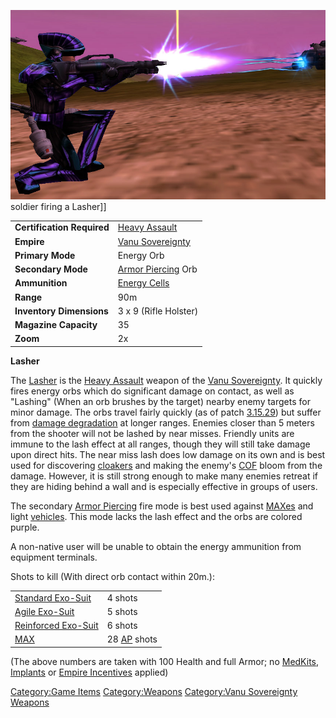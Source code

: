 ![](images/Lasher.jpg "fig:Lasher.jpg") soldier firing a Lasher\]\]

|                            |                                         |
| -------------------------- | --------------------------------------- |
| **Certification Required** | [Heavy Assault](Heavy_Assault.md)       |
| **Empire**                 | [Vanu Sovereignty](Vanu_Sovereignty.md) |
| **Primary Mode**           | Energy Orb                              |
| **Secondary Mode**         | [Armor Piercing](Armor_Piercing.md) Orb |
| **Ammunition**             | [Energy Cells](Energy_Cell.md)          |
| **Range**                  | 90m                                     |
| **Inventory Dimensions**   | 3 x 9 (Rifle Holster)                   |
| **Magazine Capacity**      | 35                                      |
| **Zoom**                   | 2x                                      |

**Lasher**

The [Lasher](Lasher.md) is the [Heavy
Assault](Heavy_Assault.md) weapon of the [Vanu
Sovereignty](Vanu_Sovereignty.md). It quickly fires energy orbs
which do significant damage on contact, as well as "Lashing" (When an
orb brushes by the target) nearby enemy targets for minor damage. The
orbs travel fairly quickly (as of patch [3.15.29](3.md.15.29))
but suffer from [damage degradation](Damage_Degradation.md) at
longer ranges. Enemies closer than 5 meters from the shooter will not be
lashed by near misses. Friendly units are immune to the lash effect at
all ranges, though they will still take damage upon direct hits. The
near miss lash does low damage on its own and is best used for
discovering [cloakers](cloaker.md) and making the enemy's
[COF](COF.md) bloom from the damage. However, it is still strong
enough to make many enemies retreat if they are hiding behind a wall and
is especially effective in groups of users.

The secondary [Armor Piercing](Armor_Piercing.md) fire mode is
best used against [MAXes](Mechanized_Assault_Exo-Suit.md) and light
[vehicles](vehicle.md). This mode lacks the lash effect and the
orbs are colored purple.

A non-native user will be unable to obtain the energy ammunition from
equipment terminals.

Shots to kill (With direct orb contact within 20m.):

|                                               |                                  |
| --------------------------------------------- | -------------------------------- |
| [Standard Exo-Suit](Standard_Exo-Suit.md)     | 4 shots                          |
| [Agile Exo-Suit](Agile_Exo-Suit.md)           | 5 shots                          |
| [Reinforced Exo-Suit](Reinforced_Exo-Suit.md) | 6 shots                          |
| [MAX](Mechanized_Assault_Exo-Suit.md)         | 28 [AP](Armor_Piercing.md) shots |

(The above numbers are taken with 100 Health and full Armor; no
[MedKits](MedKit.md), [Implants](Implants.md) or [Empire
Incentives](Empire_Incentives.md) applied)

[Category:Game Items](Category:Game_Items.md)
[Category:Weapons](Category:Weapons.md) [Category:Vanu
Sovereignty Weapons](Category:Vanu_Sovereignty_Weapons.md)
